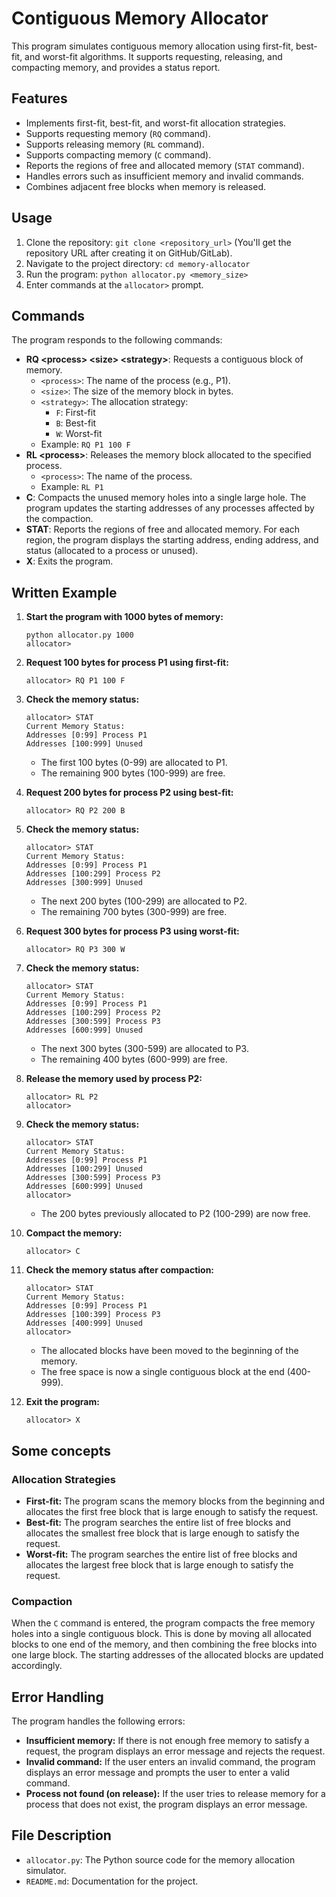 # Contiguous Memory Allocator

This program simulates contiguous memory allocation using first-fit, best-fit, and worst-fit algorithms. It supports requesting, releasing, and compacting memory, and provides a status report.

## Features

- Implements first-fit, best-fit, and worst-fit allocation strategies.
- Supports requesting memory (`RQ` command).
- Supports releasing memory (`RL` command).
- Supports compacting memory (`C` command).
- Reports the regions of free and allocated memory (`STAT` command).
- Handles errors such as insufficient memory and invalid commands.
- Combines adjacent free blocks when memory is released.

## Usage

1.  Clone the repository: `git clone <repository_url>` (You'll get the repository URL after creating it on GitHub/GitLab).
2.  Navigate to the project directory: `cd memory-allocator`
3.  Run the program: `python allocator.py <memory_size>`
4.  Enter commands at the `allocator>` prompt.

## Commands

The program responds to the following commands:

- **RQ \<process\> \<size\> \<strategy\>**: Requests a contiguous block of memory.
  - `<process>`: The name of the process (e.g., P1).
  - `<size>`: The size of the memory block in bytes.
  - `<strategy>`: The allocation strategy:
    - `F`: First-fit
    - `B`: Best-fit
    - `W`: Worst-fit
  - Example: `RQ P1 100 F`
- **RL \<process\>**: Releases the memory block allocated to the specified process.
  - `<process>`: The name of the process.
  - Example: `RL P1`
- **C**: Compacts the unused memory holes into a single large hole. The program updates the starting addresses of any processes affected by the compaction.
- **STAT**: Reports the regions of free and allocated memory. For each region, the program displays the starting address, ending address, and status (allocated to a process or unused).
- **X**: Exits the program.

## Written Example

1.  **Start the program with 1000 bytes of memory:**

    ```
    python allocator.py 1000
    allocator>
    ```

2.  **Request 100 bytes for process P1 using first-fit:**

    ```
    allocator> RQ P1 100 F
    ```

3.  **Check the memory status:**

    ```
    allocator> STAT
    Current Memory Status:
    Addresses [0:99] Process P1
    Addresses [100:999] Unused
    ```

    - The first 100 bytes (0-99) are allocated to P1.
    - The remaining 900 bytes (100-999) are free.

4.  **Request 200 bytes for process P2 using best-fit:**

    ```
    allocator> RQ P2 200 B
    ```

5.  **Check the memory status:**

    ```
    allocator> STAT
    Current Memory Status:
    Addresses [0:99] Process P1
    Addresses [100:299] Process P2
    Addresses [300:999] Unused
    ```

    - The next 200 bytes (100-299) are allocated to P2.
    - The remaining 700 bytes (300-999) are free.

6.  **Request 300 bytes for process P3 using worst-fit:**

    ```
    allocator> RQ P3 300 W
    ```

7.  **Check the memory status:**

    ```
    allocator> STAT
    Current Memory Status:
    Addresses [0:99] Process P1
    Addresses [100:299] Process P2
    Addresses [300:599] Process P3
    Addresses [600:999] Unused
    ```

    - The next 300 bytes (300-599) are allocated to P3.
    - The remaining 400 bytes (600-999) are free.

8.  **Release the memory used by process P2:**

    ```
    allocator> RL P2
    allocator>
    ```

9.  **Check the memory status:**

    ```
    allocator> STAT
    Current Memory Status:
    Addresses [0:99] Process P1
    Addresses [100:299] Unused
    Addresses [300:599] Process P3
    Addresses [600:999] Unused
    allocator>
    ```

    - The 200 bytes previously allocated to P2 (100-299) are now free.

10. **Compact the memory:**

    ```
    allocator> C
    ```

11. **Check the memory status after compaction:**

    ```
    allocator> STAT
    Current Memory Status:
    Addresses [0:99] Process P1
    Addresses [100:399] Process P3
    Addresses [400:999] Unused
    allocator>
    ```

    - The allocated blocks have been moved to the beginning of the memory.
    - The free space is now a single contiguous block at the end (400-999).

12. **Exit the program:**

    ```
    allocator> X
    ```

## Some concepts

### Allocation Strategies

- **First-fit:** The program scans the memory blocks from the beginning and allocates the first free block that is large enough to satisfy the request.
- **Best-fit:** The program searches the entire list of free blocks and allocates the smallest free block that is large enough to satisfy the request.
- **Worst-fit:** The program searches the entire list of free blocks and allocates the largest free block that is large enough to satisfy the request.

### Compaction

When the `C` command is entered, the program compacts the free memory holes into a single contiguous block. This is done by moving all allocated blocks to one end of the memory, and then combining the free blocks into one large block. The starting addresses of the allocated blocks are updated accordingly.

## Error Handling

The program handles the following errors:

- **Insufficient memory:** If there is not enough free memory to satisfy a request, the program displays an error message and rejects the request.
- **Invalid command:** If the user enters an invalid command, the program displays an error message and prompts the user to enter a valid command.
- **Process not found (on release):** If the user tries to release memory for a process that does not exist, the program displays an error message.

## File Description

- `allocator.py`: The Python source code for the memory allocation simulator.
- `README.md`: Documentation for the project.
